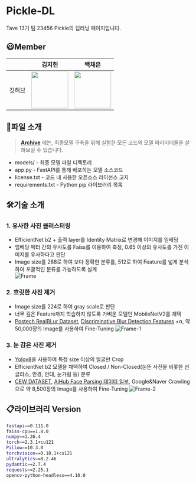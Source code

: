  # Pickle-DL

Tave 13기 팀 23456 Pickle의 딥러닝 페이지입니다.

## 😃Member

|         | 김지헌    | 백채은    |
|---------|:---------:|:---------:|
|깃허브     |<a href="https://github.com/ben8169"> <img src="https://avatars.githubusercontent.com/ben8169" width="100px;"></a> | <a href="https://github.com/bce5180"> <img src="https://avatars.githubusercontent.com/bce5180" width="100px;"></a>|  

## 📂파일 소개
>**[Archive](https://drive.google.com/drive/folders/1uV0_wFwYJQhH9E_j5vy1lpu4JZXA5zsd?usp=sharing)** 에는, 최종모델 구축을 위해 실험한 모든 코드와 모델 파라미터들을 살펴보실 수 있습니다.
- models/ - 최종 모델 파일 디렉토리
- app.py - FastAPI를 통해 배포하는 모델 소스코드
- license.txt - 코드 내 사용한 오픈소스 라이선스 고지
- requirements.txt - Python pip 라이브러리 목록



## 🛠️기술 소개
### 1. 유사한 사진 클러스터링
   - EfficientNet b2 + 출력 layer를 Identity Matrix로 변경해 이미지를 임베딩
   - 임베딩 벡터 간의 유사도를 Faiss를 이용하여 측정, 0.65 이상의 유사도를 가진 이미지를 유사하다고 판단
   - Image size를 288로 하여 보다 정확한 분류를, 512로 하여 Feature를 넓게 분석하여 포괄적인 분류를 가능하도록 설계  
![Frame](https://github.com/user-attachments/assets/665f73bb-5e9d-4c9b-803b-a47c42dc0b3c)
  
### 2. 흐릿한 사진 제거
   - Image size를 224로 하여 gray scale로 판단
   - 너무 깊은 Feature까지 학습하지 않도록 가벼운 모델인 MobileNetV2를 채택
   - [Postech RealBLur Dataset](https://cg.postech.ac.kr/research/realblur/), [Discriminative Blur Detection Features](https://www.cse.cuhk.edu.hk/~leojia/projects/dblurdetect/index.html#downloads) +α, 약 50,000장의 Image를 사용하여 Fine-Tuning
![Frame-1](https://github.com/user-attachments/assets/0a0b0f88-5278-48c7-8ac0-9f249f78f7a6)

     
### 3. 눈 감은 사진 제거
   - [Yolov8](https://github.com/ultralytics/ultralytics)을 사용하여 특정 size 이상의 얼굴만 Crop
   - EfficientNet b2 모델을 채택하여 Closed / Non-Closed(눈뜬 사진을 비롯한 선글라스, 안경, 안대, 눈가림 등) 분류
   - [CEW DATASET](https://parnec.nuaa.edu.cn/_upload/tpl/02/db/731/template731/pages/xtan/ClosedEyeDatabases.html), [AiHub Face Parsing 데이터 일부](https://www.aihub.or.kr/aihubdata/data/view.do?currMenu=115&topMenu=100&dataSetSn=71413), Google&Naver Crawling으로 약 8,500장의 Image를 사용하여 Fine-Tuning
![Frame-2](https://github.com/user-attachments/assets/408ce57e-8f9a-4dfa-bddc-f62da4babae0)

  

## 📋라이브러리 Version
```bash
fastapi==0.111.0
faiss-cpu==1.8.0
numpy==1.26.4
torch==2.3.1+cu121
Pillow==10.3.0
torchvision==0.18.1+cu121
ultralytics==8.2.46
pydantic==2.7.4
requests==2.25.1
opencv-python-headless==4.10.0
```






